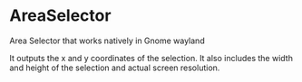 # AreaSelector
Area Selector that works natively in Gnome wayland

It outputs the x and y coordinates of the selection.
It also includes the width and height of the selection and actual screen resolution.

